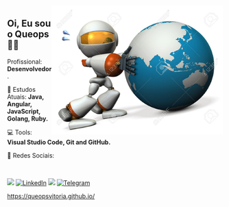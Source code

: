 <img src="./images/mundoqueops1.png" width="400px" align="right" alt="icon-robo">



<h2 align="left">Oi, Eu sou o Queops👋🏽</h1>
<p align=left>Profissional: <strong>Desenvolvedor</strong>.</p>
<p align="left">🌈 Estudos Atuais: <strong>Java, Angular, JavaScript, Golang, Ruby.</strong></p>
<p align="left">💻 Tools: <strong>Visual Studio Code, Git and GitHub.</strong></p>
<p align="left">💌 Redes Sociais: </p>
<br>



<p align="left">
  <a href="mailto:queops@gmail.com" alt="Gmail"><img src="https://img.shields.io/badge/-Gmail-FF0000?style=flat-square&labelColor=FF0000&logo=gmail&logoColor=white&link=mailto:queops@gmail.com"/></a>
  <a href="https://www.linkedin.com/in/queops-vitoria-23135174/"><img src="https://img.shields.io/badge/LinkedIn-%230077B5.svg?&style=flat-square&logo=linkedin&logoColor=white" alt="LinkedIn"></a>
  <a href="https://api.whatsapp.com/send?phone=5531920009233&text=Ol%C3%A1%20Queops!%20" alt="WhatsApp"><img src="https://img.shields.io/badge/-WhatsApp-25d366?style=flat-square&labelColor=25d366&logo=whatsapp&logoColor=white&link=https://api.whatsapp.com/send?phone=5531920009233&text=Ol%C3%A1%20Queops!%20"/></a>
<a href="https://t.me/queopsvitoria"><img src="https://img.shields.io/badge/Telegram-%231877F2.svg?&style=flat-square&logo=Telegram&logoColor=white" alt="Telegram"></a>

</p>

https://queopsvitoria.github.io/

